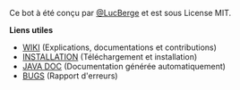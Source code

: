 Ce bot à été conçu par [@LucBerge](https://github.com/LucBerge) et est sous License MIT.

**Liens utiles**

- [WIKI](https://github.com/LucBerge/B4D/wiki) (Explications, documentations et contributions)
- [INSTALLATION](https://github.com/LucBerge/B4D/wiki) (Téléchargement et installation)
- [JAVA DOC](https://lucberge.github.io/B4D/) (Documentation générée automatiquement)
- [BUGS](https://github.com/LucBerge/B4D/issues) (Rapport d'erreurs)
